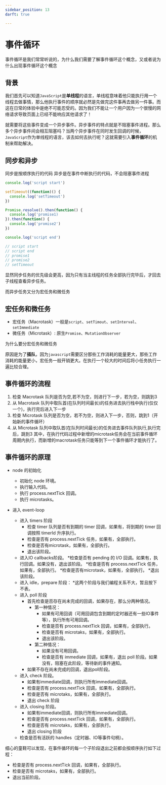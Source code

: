 ```yaml
---
sidebar_position: 13
darft: true

---
```


# 事件循环

事件循环是我们常常听说的，为什么我们需要了解事件循环这个概念，又或者说为什么出现事件循环这个概念

## 背景

我们首先可以知道```JavaScript```是**单线程**的语言，单线程意味着他只能执行用一个线程去做事情，那么他执行事件的顺序就必然是先做完这件事再去做另一件事。而这在日常的体验中是绝不可能忍受的。因为我们不能让一个用户因为一个很慢的网络请求导致页面上已经不能响应其他请求了！

就需要将这些事件变成一个异步事件。异步事件的特点就是不阻塞事件进程。那么多个异步事件间会相互阻塞吗？当两个异步事件在同时发生回调的时候，```JavaScript```作为单线程的语言，该去如何去执行呢？这就需要引入**事件循环**的机制来帮助解决。

## 同步和异步

同步是按顺序执行的代码
异步是在事件中断执行的代码，不会阻塞事件进程

```js
console.log('script start')

setTimeout((function)() {
  console.log('setTimeout')
})

Promise.resolve().then(function() {
  console.log('promise1)
}).then(function() {
  console.log('promise2')
})

console.log('script end')

// script start
// script end
// promise1
// promise2
// setTimeout
```

显然同步任务的优先级会更高，因为只有当主线程的任务全部执行完毕后，才回去子线程查看异步任务。

而异步任务又分为宏任务和微任务

## 宏任务和微任务

* 宏任务（Macrotask）一般是```script```、```setTimout```、```setInterval```、```setImmediate```
* 微任务（Microtask）: 原生```Promise```、```MutationObserver```

为什么要分宏任务和微任务

原因是为了**插队**，因为```javascript```需要区分那些工作消耗的能量更大，那些工作消耗的能量更小，宏任务一般开销更大。在执行一个较大的时间后将小任务执行一遍比较合理。

## 事件循环的流程

1. 检查 Macrotask 队列是否为空,若不为空，则进行下一步，若为空，则跳到3
2. 从 Macrotask 队列中取队首(在队列时间最长)的任务进去执行栈中执行(仅仅一个)，执行完后进入下一步
3. 检查 Microtask 队列是否为空，若不为空，则进入下一步，否则，跳到1（开始新的事件循环）
4. 从 Microtask 队列中取队首(在队列时间最长)的任务进去事件队列执行,执行完后，跳到3 其中，在执行代码过程中新增的microtask任务会在当前事件循环周期内执行，而新增的macrotask任务只能等到下一个事件循环才能执行了。

## 事件循环的原理

* node 的初始化
  * 初始化 node 环境。
  * 执行输入代码。
  * 执行 process.nextTick 回调。
  * 执行 microtasks。


* 进入 event-loop
  * 进入 timers 阶段
    * 检查 timer 队列是否有到期的 timer 回调，如果有，将到期的 timer 回调按照 timerId 升序执行。
    * 检查是否有 process.nextTick 任务，如果有，全部执行。
    * 检查是否有microtask，如果有，全部执行。
    * 退出该阶段。
  * 进入IO callbacks阶段。
    *检查是否有 pending 的 I/O 回调。如果有，执行回调。如果没有，退出该阶段。
    *检查是否有 process.nextTick 任务，如果有，全部执行。
    *检查是否有microtask，如果有，全部执行。
    *退出该阶段。
  * 进入 idle，prepare 阶段：
    *这两个阶段与我们编程关系不大，暂且按下不表。
  * 进入 poll 阶段
    * 首先检查是否存在尚未完成的回调，如果存在，那么分两种情况。
      * 第一种情况：
        * 如果有可用回调（可用回调包含到期的定时器还有一些IO事件等），执行所有可用回调。
        * 检查是否有 process.nextTick 回调，如果有，全部执行。
        * 检查是否有 microtaks，如果有，全部执行。
        * 退出该阶段。
      * 第二种情况：
        * 如果没有可用回调。
        * 检查是否有 immediate 回调，如果有，退出 poll 阶段。如果没有，阻塞在此阶段，等待新的事件通知。
    * 如果不存在尚未完成的回调，退出poll阶段。
  * 进入 check 阶段。
    * 如果有immediate回调，则执行所有immediate回调。
    * 检查是否有 process.nextTick 回调，如果有，全部执行。
    * 检查是否有 microtaks，如果有，全部执行。
    * 退出 check 阶段
  * 进入 closing 阶段。
    * 如果有immediate回调，则执行所有immediate回调。
    * 检查是否有 process.nextTick 回调，如果有，全部执行。
    * 检查是否有 microtaks，如果有，全部执行。
    * 退出 closing 阶段
  * 检查是否有活跃的 handles（定时器、IO等事件句柄）。

细心的童鞋可以发现，在事件循环的每一个子阶段退出之前都会按顺序执行如下过程：
  * 检查是否有 process.nextTick 回调，如果有，全部执行。
  * 检查是否有 microtaks，如果有，全部执行。
  * 退出当前阶段。


